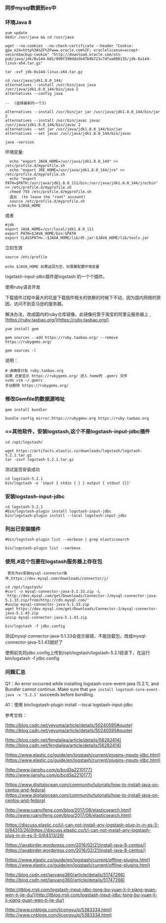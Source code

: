 ### 同步mysql数据到es中

### 环境Java 8
	
	yum update
	mkdir /usr/java && cd /usr/java

	wget --no-cookies --no-check-certificate --header "Cookie: gpw_e24=http%3A%2F%2Fwww.oracle.com%2F; oraclelicense=accept-securebackup-cookie" "http://download.oracle.com/otn-pub/java/jdk/8u144-b01/090f390dda5b47b9b721c7dfaa008135/jdk-8u144-linux-x64.tar.gz"

	tar -xvf jdk-8u144-linux-x64.tar.gz

	cd /usr/java/jdk1.8.0_144/
	alternatives --install /usr/bin/java java /usr/java/jdk1.8.0_144/bin/java 2
	alternatives --config java

	--  (选择最新的一个3)

	alternatives --install /usr/bin/jar jar /usr/java/jdk1.8.0_144/bin/jar 2
	alternatives --install /usr/bin/javac javac /usr/java/jdk1.8.0_144/bin/javac 2
	alternatives --set jar /usr/java/jdk1.8.0_144/bin/jar
	alternatives --set javac /usr/java/jdk1.8.0_144/bin/javac

	java -version

环境变量:

	  echo "export JAVA_HOME=/usr/java/jdk1.8.0_144" >> /etc/profile.d/myprofile.sh
	  echo "export JRE_HOME=/usr/java/jdk1.8.0_144/jre" >> /etc/profile.d/myprofile.sh
	  echo "export PATH=$PATH:/usr/java/jdk1.8.0_111/bin:/usr/java/jdk1.8.0_144/jre/bin" >> /etc/profile.d/myprofile.sh
	  chmod 755 /etc/profile.d/myprofile.sh
	  退出  (to leave the "root" account)
	  source /etc/profile.d/myprofile.sh
	 echo $JAVA_HOME


或者

	#jdk
	export JAVA_HOME=/usr/local/jdk1.8.0_111
	export PATH=$JAVA_HOME/bin:$PATH
	export CLASSPATH=.:$JAVA_HOME/lib/dt.jar:$JAVA_HOME/lib/tools.jar

立刻生效

	source /etc/profile

	echo $JAVA_HOME 如果返回为空，则需要配置环境变量


 logstash-input-jdbc插件是logstash 的一个个插件。

使用ruby语言开发

 下载插件过程中最大的坑是下载插件相关的依赖的时候下不动，因为国内网络的原因，访问不到亚马逊的服务器。

解决办法，改成国内的ruby仓库镜像。此镜像托管于淘宝的阿里云服务器上 ,[https://ruby.taobao.org/](https://ruby.taobao.org/)

	yum install gem

	gem sources --add https://ruby.taobao.org/ --remove https://rubygems.org/

	gem sources -l


说明：

	# 请确保只有 ruby.taobao.org
	如果 还是显示 https://rubygems.org/ 进入 home的 .gemrc 文件
	sudo vim ~/.gemrc 
	手动删除 https://rubygems.org/


### 修改Gemfile的数据源地址

	gem install bundler
	
	bundle config mirror.https://rubygems.org https://ruby.taobao.org





### ==其他软件，安装logstash,这个不是logstash-input-jdbc插件

	cd /opt/logstash/

	wget https://artifacts.elastic.co/downloads/logstash/logstash-5.2.1.tar.gz
	tar -zxvf logstash-5.2.1.tar.gz

测试是否安装成功
	
	cd logstash-5.2.1
	bin/logstash -e 'input { stdin { } } output { stdout {}}'



### 安装logstash-input-jdbc

	cd logstash-5.2.1
	#bin/logstash-plugin install logstash-input-jdbc
	bin/logstash-plugin install --local logstash-input-jdbc


### 列出已安装插件

	#bin/logstash-plugin list --verbose | grep elasticsearch

	bin/logstash-plugin list --verbose


### 使用,#这个包要在logstash服务器上存在包

	 首先为es安装mysql-connector插件,https://dev.mysql.com/downloads/connector/j/

	cd /opt/logstash/
	#curl -o mysql-connector-java-5.1.33.zip -L 'http://dev.mysql.com/get/Downloads/Connector-J/mysql-connector-java-5.1.33.zip/from/http://cdn.mysql.com/'
	#unzip mysql-connector-java-5.1.33.zip 
	wget https://dev.mysql.com/get/Downloads/Connector-J/mysql-connector-java-5.1.43.zip
	unzip mysql-connector-java-5.1.43.zip 

	bin/logstash -f jdbc.config

测试mysql-connector-java-5.1.33会提示报错，不能加载包，改成mysql-connector-java-5.1.43就好了


使用前先将jdbc.config上传到/opt/logstash/logstash-5.2.1目录下，在运行bin/logstash -f jdbc.config


### 问题汇总

Q1：An error occurred while installing logstash-core-event-java (5.2.1), and Bundler cannot continue.
Make sure that `gem install logstash-core-event-java -v '5.2.1'` succeeds before bundling.

A1：使用 bin/logstash-plugin install --local logstash-input-jdbc

参考文档：

[http://blog.csdn.net/yeyuma/article/details/50240595#quote](http://blog.csdn.net/yeyuma/article/details/50240595#quote)

[http://blog.csdn.net/fenglailea/article/details/56282414](http://blog.csdn.net/fenglailea/article/details/56282414)

[https://www.elastic.co/guide/en/logstash/current/plugins-inputs-jdbc.html](https://www.elastic.co/guide/en/logstash/current/plugins-inputs-jdbc.html)

[http://www.jianshu.com/p/bcd3a2210177](http://www.jianshu.com/p/bcd3a2210177)

[https://www.digitalocean.com/community/tutorials/how-to-install-java-on-centos-and-fedora](https://www.digitalocean.com/community/tutorials/how-to-install-java-on-centos-and-fedora)

[http://www.ruanyifeng.com/blog/2017/08/elasticsearch.html](http://www.ruanyifeng.com/blog/2017/08/elasticsearch.html)

[https://discuss.elastic.co/t/i-can-not-install-any-logstash-plug-in-in-es-5-0/64313/26](https://discuss.elastic.co/t/i-can-not-install-any-logstash-plug-in-in-es-5-0/64313/26)

[https://javabirder.wordpress.com/2016/02/21/install-java-8-centos/](https://javabirder.wordpress.com/2016/02/21/install-java-8-centos/)

[https://www.elastic.co/guide/en/logstash/current/offline-plugins.html](https://www.elastic.co/guide/en/logstash/current/offline-plugins.html)

[http://blog.csdn.net/laoyang360/article/details/51747266](http://blog.csdn.net/laoyang360/article/details/51747266)

[http://itblog.rrslj.com/logstash-input-jdbc-tong-bu-yuan-li-ji-xiang-guan-wen-ti-jie-du/](http://itblog.rrslj.com/logstash-input-jdbc-tong-bu-yuan-li-ji-xiang-guan-wen-ti-jie-du/)

[http://www.cnblogs.com/licongyu/p/5383334.html](http://www.cnblogs.com/licongyu/p/5383334.html)